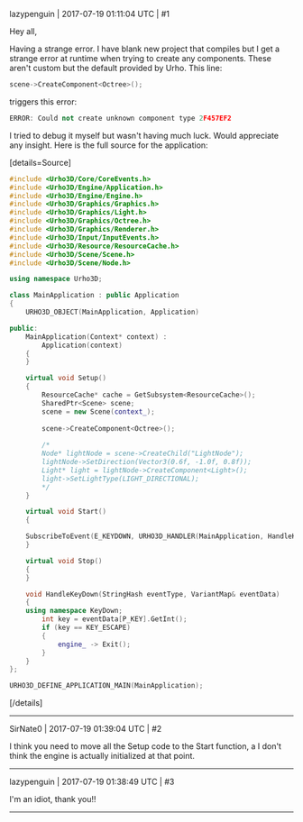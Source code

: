 lazypenguin | 2017-07-19 01:11:04 UTC | #1

Hey all,

Having a strange error. I have blank new project that compiles but I get a strange error at runtime when trying to create any components. These aren't custom but the default provided by Urho. This line:

```c++
scene->CreateComponent<Octree>();
```
triggers this error:

```c++
ERROR: Could not create unknown component type 2F457EF2
```

I tried to debug it myself but wasn't having much luck. Would appreciate any insight. Here is the full source for the application:


[details=Source]
```C++
#include <Urho3D/Core/CoreEvents.h>
#include <Urho3D/Engine/Application.h>
#include <Urho3D/Engine/Engine.h>
#include <Urho3D/Graphics/Graphics.h>
#include <Urho3D/Graphics/Light.h>
#include <Urho3D/Graphics/Octree.h>
#include <Urho3D/Graphics/Renderer.h>
#include <Urho3D/Input/InputEvents.h>
#include <Urho3D/Resource/ResourceCache.h>
#include <Urho3D/Scene/Scene.h>
#include <Urho3D/Scene/Node.h>

using namespace Urho3D;

class MainApplication : public Application
{
    URHO3D_OBJECT(MainApplication, Application)

public:
    MainApplication(Context* context) :
        Application(context)
    {
    }

    virtual void Setup()
    {
        ResourceCache* cache = GetSubsystem<ResourceCache>();
        SharedPtr<Scene> scene;
        scene = new Scene(context_);
        
        scene->CreateComponent<Octree>();
        
        /*
        Node* lightNode = scene->CreateChild("LightNode");
        lightNode->SetDirection(Vector3(0.6f, -1.0f, 0.8f));
        Light* light = lightNode->CreateComponent<Light>();
        light->SetLightType(LIGHT_DIRECTIONAL);
        */
    }

    virtual void Start()
    {

    SubscribeToEvent(E_KEYDOWN, URHO3D_HANDLER(MainApplication, HandleKeyDown));
    }

    virtual void Stop()
    {
    }

    void HandleKeyDown(StringHash eventType, VariantMap& eventData)
    {
    using namespace KeyDown;
        int key = eventData[P_KEY].GetInt();
        if (key == KEY_ESCAPE) 
        {
            engine_ -> Exit();
        }
    }
};

URHO3D_DEFINE_APPLICATION_MAIN(MainApplication);
```
[/details]

-------------------------

SirNate0 | 2017-07-19 01:39:04 UTC | #2

I think you need to move all the Setup code to the Start function, a I don't think the engine is actually initialized at that point.

-------------------------

lazypenguin | 2017-07-19 01:38:49 UTC | #3

I'm an idiot, thank you!!

-------------------------

